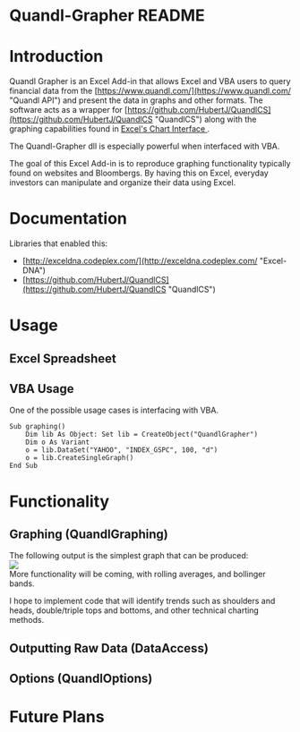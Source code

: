 # Quandl-Grapher README #

# Introduction #
Quandl Grapher is an Excel Add-in that allows Excel and VBA users to query financial data from the [https://www.quandl.com/](https://www.quandl.com/ "Quandl API") and present the data in graphs and other formats. The software acts as a wrapper for [https://github.com/HubertJ/QuandlCS](https://github.com/HubertJ/QuandlCS "QuandlCS") along with the graphing capabilities found in [Excel's Chart Interface ](https://msdn.microsoft.com/en-us/library/microsoft.office.tools.excel.chart.aspx "Excel's Chart Interface"). 

The Quandl-Grapher dll is especially powerful when interfaced with VBA.

The goal of this Excel Add-in is to reproduce graphing functionality typically found on websites and Bloombergs. By having this on Excel, everyday investors can manipulate and organize their data using Excel.

# Documentation #
Libraries that enabled this: <br/>
- [http://exceldna.codeplex.com/](http://exceldna.codeplex.com/ "Excel-DNA") <br/>
- [https://github.com/HubertJ/QuandlCS](https://github.com/HubertJ/QuandlCS "QuandlCS")<br/>

# Usage #
## Excel Spreadsheet ##

## VBA Usage ##
One of the possible usage cases is interfacing with VBA.

    Sub graphing()
	    Dim lib As Object: Set lib = CreateObject("QuandlGrapher")
	    Dim o As Variant
	    o = lib.DataSet("YAHOO", "INDEX_GSPC", 100, "d")
	    o = lib.CreateSingleGraph()
	End Sub

# Functionality #
## Graphing (QuandlGraphing) ##
The following output is the simplest graph that can be produced: <br/>
![](https://cloud.githubusercontent.com/assets/6467461/10484955/1f45f0c8-7256-11e5-850c-cc6eee3862c3.jpg) <br/>
More functionality will be coming, with rolling averages, and bollinger bands.

I hope to implement code that will identify trends such as shoulders and heads, double/triple tops and bottoms, and other technical charting methods.

## Outputting Raw Data (DataAccess) ##

## Options (QuandlOptions) ##

# Future Plans #

